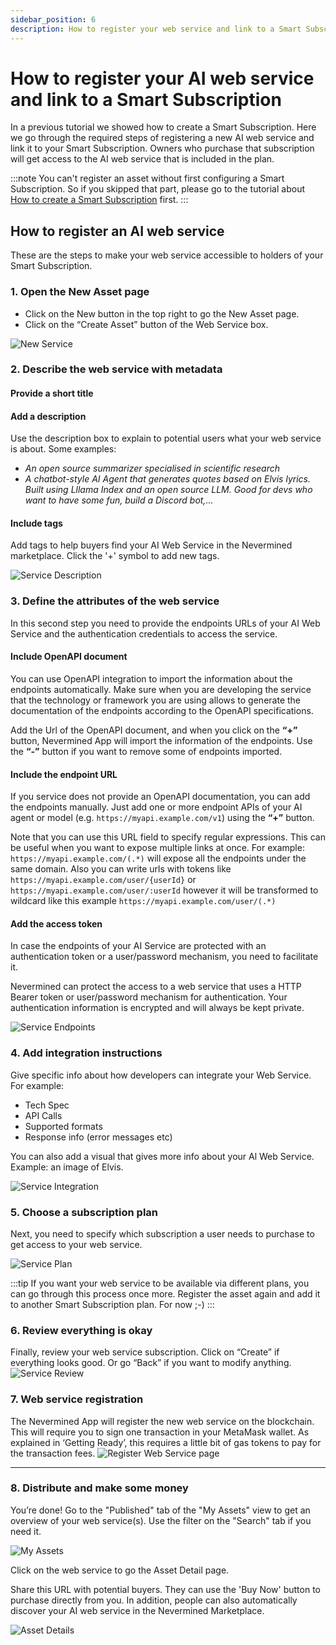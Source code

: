 ```yaml
---
sidebar_position: 6
description: How to register your web service and link to a Smart Subscription
---
```


# How to register your AI web service and link to a Smart Subscription

In a previous tutorial we showed how to create a Smart Subscription. Here we go through the required steps of registering a new AI web service and link it to your Smart Subscription. Owners who purchase that subscription will get access to the AI web service that is included in the plan. 

:::note
You can't register an asset without first configuring a Smart Subscription. So if you skipped that part, please go to the tutorial about [How to create a Smart Subscription](04-create-subscription.md) first.
:::

## How to register an AI web service

These are the steps to make your web service accessible to holders of your Smart Subscription.

### 1. Open the New Asset page

- Click on the New button in the top right to go the New Asset page.
- Click on the “Create Asset” button of the Web Service box.

![New Service](/images/tutorials/04_01_New_Subscription.png)

### 2. Describe the web service with metadata

#### Provide a short title

#### Add a description
Use the description box to explain to potential users what your web service is about. Some examples:
- _An open source summarizer specialised in scientific research_
- _A chatbot-style AI Agent that generates quotes based on Elvis lyrics. Built using Lllama Index and an open source LLM. Good for devs who want to have some fun, build a Discord bot,..._

#### Include tags
Add tags to help buyers find your AI Web Service in the Nevermined marketplace. 
Click the '+' symbol to add new tags. 

![Service Description](/images/tutorials/05-01-Webservice-Describe.png)

### 3. Define the attributes of the web service

In this second step you need to provide the endpoints URLs of your AI Web Service and the authentication credentials to access the service.

#### Include OpenAPI document

 You can use OpenAPI integration to import the information about the endpoints automatically. Make sure when you are developing the service that the technology or framework you are using allows to generate the documentation of the endpoints according to the OpenAPI specifications.

 Add the Url of the OpenAPI document, and when you click on the  **“+”** button, Nevermined App will import the information of the endpoints. Use the  **“-”** button if you want to remove some of endpoints imported.

#### Include the endpoint URL

If you service does not provide an OpenAPI documentation, you can add the endpoints manually. Just add one or more endpoint APIs of your AI agent or model (e.g. `https://myapi.example.com/v1`) using the **“+”** button.

Note that you can use this URL field to specify regular expressions. This can be useful when you want to expose multiple links at once. For example: 
`https://myapi.example.com/(.*)` will expose all the endpoints under the same domain.
Also you can write urls with tokens like `https://myapi.example.com/user/{userId}` or `https://myapi.example.com/user/:userId` however it will be transformed to wildcard like this example `https://myapi.example.com/user/(.*)`

#### Add the access token

In case the endpoints of your AI Service are protected with an authentication token or a user/password mechanism, you need to facilitate it. 

Nevermined can protect the access to a web service that uses a HTTP Bearer token or user/password mechanism for authentication. Your authentication information is encrypted and will always be kept private.

![Service Endpoints](/images/tutorials/05-02-Webservice-Details.png)


### 4. Add integration instructions

Give specific info about how developers can integrate your Web Service. For example:
- Tech Spec
- API Calls 
- Supported formats
- Response info (error messages etc)

You can also add a visual that gives more info about your Al Web Service. Example: an image of Elvis.

![Service Integration](/images/tutorials/05-03-Webservice-Integration.png)


### 5. Choose a subscription plan 

Next, you need to specify which subscription a user needs to purchase to get access to your web service. 

![Service Plan](/images/tutorials/05-04-Webservice-Plan.png)

:::tip
If you want your web service to be available via different plans, you can go through this process once more. 
Register the asset again and add it to another Smart Subscription plan. For now ;-)
:::

### 6. Review everything is okay

Finally, review your web service subscription. 
Click on “Create” if everything looks good. Or go “Back” if you want to modify anything.
![Service Review](/images/tutorials/05-05-Webservice-Review.png)


### 7. Web service registration

The Nevermined App will register the new web service on the blockchain. This will require you to sign one transaction in your MetaMask wallet. As explained in ‘Getting Ready’, this requires a little bit of gas tokens to pay for the transaction fees. 
![Register Web Service page](/images/tutorials/10_New_Service_05.png)

---

### 8. Distribute and make some money

You’re done! 
Go to the "Published" tab of the "My Assets" view to get an overview of your web service(s). Use the filter on the "Search" tab if you need it.

![My Assets](/images/tutorials/05-06-My-services.png)

Click on the web service to go the Asset Detail page. 

Share this URL with potential buyers. They can use the 'Buy Now' button to purchase directly from you. 
In addition, people can also automatically discover your AI web service in the Nevermined Marketplace.  

![Asset Details](/images/tutorials/05-07-Webservice-AssetPage.png)
